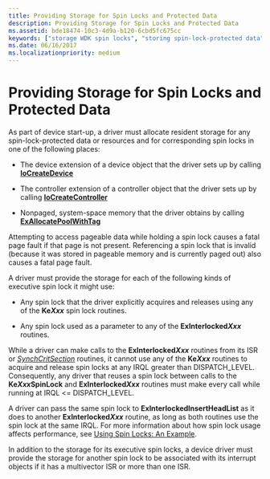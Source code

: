 ```yaml
---
title: Providing Storage for Spin Locks and Protected Data
description: Providing Storage for Spin Locks and Protected Data
ms.assetid: bde18474-10c3-4d9a-b120-6cbd5fc675cc
keywords: ["storage WDK spin locks", "storing spin-lock-protected data", "spin locks WDK kernel"]
ms.date: 06/16/2017
ms.localizationpriority: medium
---
```


# Providing Storage for Spin Locks and Protected Data





As part of device start-up, a driver must allocate resident storage for any spin-lock-protected data or resources and for corresponding spin locks in one of the following places:

-   The device extension of a device object that the driver sets up by calling [**IoCreateDevice**](https://docs.microsoft.com/windows-hardware/drivers/ddi/wdm/nf-wdm-iocreatedevice)

-   The controller extension of a controller object that the driver sets up by calling [**IoCreateController**](https://docs.microsoft.com/windows-hardware/drivers/ddi/ntddk/nf-ntddk-iocreatecontroller)

-   Nonpaged, system-space memory that the driver obtains by calling [**ExAllocatePoolWithTag**](https://docs.microsoft.com/windows-hardware/drivers/ddi/wdm/nf-wdm-exallocatepoolwithtag)

Attempting to access pageable data while holding a spin lock causes a fatal page fault if that page is not present. Referencing a spin lock that is invalid (because it was stored in pageable memory and is currently paged out) also causes a fatal page fault.

A driver must provide the storage for each of the following kinds of executive spin lock it might use:

- Any spin lock that the driver explicitly acquires and releases using any of the **Ke*Xxx*** spin lock routines.

- Any spin lock used as a parameter to any of the **ExInterlocked*Xxx*** routines.

While a driver can make calls to the **ExInterlocked*Xxx*** routines from its ISR or [*SynchCritSection*](https://docs.microsoft.com/windows-hardware/drivers/ddi/wdm/nc-wdm-ksynchronize_routine) routines, it cannot use any of the **Ke*Xxx*** routines to acquire and release spin locks at any IRQL greater than DISPATCH\_LEVEL. Consequently, any driver that reuses a spin lock between calls to the **Ke*Xxx*SpinLock** and **ExInterlocked*Xxx*** routines must make every call while running at IRQL &lt;= DISPATCH\_LEVEL.

A driver can pass the same spin lock to **ExInterlockedInsertHeadList** as it does to another **ExInterlocked*Xxx*** routine, as long as both routines use the spin lock at the same IRQL. For more information about how spin lock usage affects performance, see [Using Spin Locks: An Example](using-spin-locks--an-example.md).

In addition to the storage for its executive spin locks, a device driver must provide the storage for another spin lock to be associated with its interrupt objects if it has a multivector ISR or more than one ISR.

 

 




